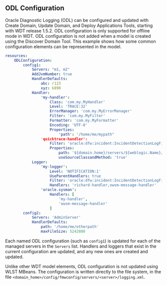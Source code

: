 ## ODL Configuration

Oracle Diagnostic Logging (ODL) can be configured and updated with Create Domain, Update Domain, and Deploy Applications Tools, starting with WDT release 1.5.2. ODL configuration is only supported for offline mode in WDT. ODL configuration is not added when a model is created using the Discover Domain Tool. This example shows how some common configuration elements can be represented in the model.

```yaml
resources:
    ODLConfiguration:
        config1:
            Servers: "m1, m2"
            AddJvmNumber: true
            HandlerDefaults:
                abc: r123
                xyz: k890
            Handler:
                'my-handler':
                    Class: 'com.my.MyHandler'
                    Level: 'TRACE:32'
                    ErrorManager: 'com.my.MyErrorManager'
                    Filter: 'com.my.MyFilter'
                    Formatter: 'com.my.MyFormatter'
                    Encoding: 'UTF-8'
                    Properties:
                        'path': '/home/me/mypath"
                'quicktrace-handler':
                    Filter: 'oracle:dfw:incident:IncidentDetectionLogFilter'
                    Properties:
                        path: '${domain.home}/servers/${weblogic.Name}/logs/${weblogic.Name}-myhistory.log'
                        useSourceClassandMethod: 'true'
            Logger:
                'my-logger':
                    Level: 'NOTIFICATION:1'
                    UseParentHandlers: true
                    Filter: 'oracle:dfw:incident:IncidentDetectionLogFilter'
                    Handlers: 'richard-handler,owsm-message-handler'
                'oracle.sysman':
                    Handlers: [
                        'my-handler',
                        'owsm-message-handler'
                    ]
        config2:
            Servers: 'AdminServer'
            HandlerDefaults:
                path: '/home/me/otherpath'
                maxFileSize: 5242880
```

Each named ODL configuration (such as `config1`) is updated for each of the managed servers in the `Servers` list. Handlers and loggers that exist in the current configuration are updated, and any new ones are created and updated.

Unlike other WDT model elements, ODL configuration is not updated using WLST MBeans. The configuration is written directly to the file system, in the file `<domain_home>/config/fmwconfig/servers/<server>/logging.xml`.  

